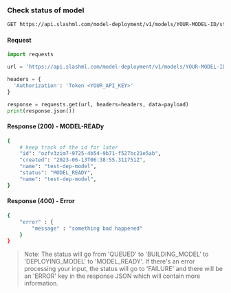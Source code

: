 ### Check status of model

```bash
GET https://api.slashml.com/model-deployment/v1/models/YOUR-MODEL-ID/status
```

#### Request

```python
import requests

url = 'https://api.slashml.com/model-deployment/v1/models/YOUR-MODEL-ID/status'

headers = {
  'Authorization': 'Token <YOUR_API_KEY>'
}

response = requests.get(url, headers=headers, data=payload)
print(response.json())

```

#### Response (200) - MODEL-READy

```bash
{
    # keep track of the id for later
    "id": "ozfv3zim7-9725-4b54-9b71-f527bc21e5ab",
    "created": "2023-06-13T06:38:55.311751Z",
    "name": "test-dep-model",
    "status": "MODEL_READY",
    "name": "test-dep-model",
}
```

#### Response (400) - Error

```bash
{
    "error" : {
        "message" : "something bad happened"
    }
}

```

> Note: 
> The status will go from 'QUEUED' to 'BUILDING_MODEL' to 'DEPLOYING_MODEL' to 'MODEL_READY'. If there's an error processing your input, the status will go to 'FAILURE' and there will be an 'ERROR' key in the response JSON which will contain more information.